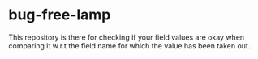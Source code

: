 # bug-free-lamp
This repository is there for checking if your field values are okay when comparing it w.r.t the field name for which the value has been taken out.
